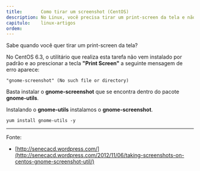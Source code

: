 ```yaml
---
title:       Como tirar um screenshot (CentOS)
description: No Linux, você precisa tirar um print-screen da tela e não sabe como?
capitulo:    linux-artigos
ordem:
---
```


Sabe quando você quer tirar um print-screen da tela?

No CentOS 6.3, o utilitário que realiza esta tarefa não vem instalado por padrão e ao prescionar a tecla __"Print Screen"__
a seguinte mensagem de erro aparece:

    "gnome-screenshot" (No such file or directory)


Basta instalar o __gnome-screenshot__ que se encontra dentro do pacote __gnome-utils__.

Instalando o __gnome-utils__ instalamos  o __gnome-screenshot__.

    yum install gnome-utils -y


- - -
Fonte:
- [http://senecacd.wordpress.com/](http://senecacd.wordpress.com/2012/11/06/taking-screenshots-on-centos-gnome-screenshot-util/)